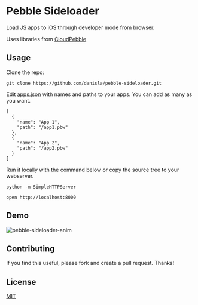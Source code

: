 # Pebble Sideloader

Load JS apps to iOS through developer mode from browser.

Uses libraries from [CloudPebble](https://github.com/pebble/cloudpebble/tree/master/ide/static/ide/js/libpebble)

## Usage

Clone the repo:

    git clone https://github.com/danisla/pebble-sideloader.git

Edit [apps.json](apps.json) with names and paths to your apps. You can add as many as you want.

    [
      {
        "name": "App 1",
        "path": "/app1.pbw"
      },
      {
        "name": "App 2",
        "path": "/app2.pbw"
      }
    ]

Run it locally with the command below or copy the source tree to your webserver.

    python -m SimpleHTTPServer
    
    open http://localhost:8000
    
## Demo

![pebble-sideloader-anim](https://cloud.githubusercontent.com/assets/323725/4515125/cdc841c0-4ba9-11e4-887d-44cfc52b7a1f.gif)

## Contributing

If you find this useful, please fork and create a pull request. Thanks!

## License

[MIT](LICENSE)
